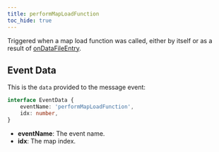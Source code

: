 ```yaml
---
title: performMapLoadFunction
toc_hide: true
---
```


Triggered when a map load function was called, either by itself or as a result of [onDataFileEntry](../onDataFileEntry).

Event Data
----------

This is the `data` provided to the message event:

```ts
interface EventData {
    eventName: 'performMapLoadFunction',
    idx: number,
}
```

- **eventName**: The event name.
- **idx**: The map index.
